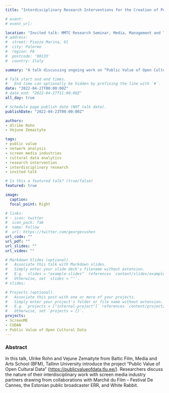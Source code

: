 ```yaml
---
title: "Interdisciplinary Research Interventions for the Creation of Public Value in the Screen Media Industry"

# event: 
# event_url: 

location: "Invited talk: MMTC Research Seminar, Media, Management and Transformation Centre, Jönköping University, Sweden"
# address:
#  street: Piazza Marina, 61
#  city: Palermo
#  region: PA
#  postcode: '90133'
#  country: Italy

summary: "A talk discussing ongoing work on “Public Value of Open Cultural Data” project"

# Talk start and end times.
#   End time can optionally be hidden by prefixing the line with `#`.
date: "2022-04-27T00:00:00Z"
# date_end: "2022-04-27T11:00:00Z"
all_day: true

# Schedule page publish date (NOT talk date).
publishDate: "2022-04-23T00:00:00Z"

authors: 
- Ulrike Rohn
- Vejune Zemaityte

tags:
- public value
- network analysis
- screen media industries
- cultural data analytics
- research intervention
- interdisciplinary research
- invited talk

# Is this a featured talk? (true/false)
featured: true

image:
  caption: 
  focal_point: Right

# links:
# - icon: twitter
#  icon_pack: fab
#  name: Follow
#  url: https://twitter.com/georgecushen
url_code: ""
url_pdf: ""
url_slides: ""
url_video: ""

# Markdown Slides (optional).
#   Associate this talk with Markdown slides.
#   Simply enter your slide deck's filename without extension.
#   E.g. `slides = "example-slides"` references `content/slides/example-slides.md`.
#   Otherwise, set `slides = ""`.
# slides:

# Projects (optional).
#   Associate this post with one or more of your projects.
#   Simply enter your project's folder or file name without extension.
#   E.g. `projects = ["internal-project"]` references `content/project/deep-learning/index.md`.
#   Otherwise, set `projects = []`.
projects:
- ScreenME
- CUDAN
- Public Value of Open Cultural Data
---
```


### Abstract

In this talk, Ulrike Rohn and Vejune Zemaityte from Baltic Film, Media and Arts School (BFM), Tallinn University introduce the project “Public Value of Open Cultural Data” (https://publicvalueofdata.tlu.ee/). Researchers discuss the nature of their interdisciplinary work with screen media industry partners drawing from collaborations with Marché du Film – Festival De Cannes, the Estonian public broadcaster ERR, and White Rabbit.